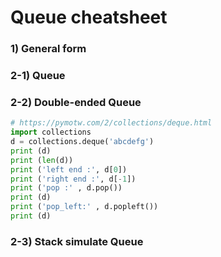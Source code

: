 # Queue cheatsheet 

### 1) General form

### 2-1) Queue

### 2-2) Double-ended Queue
```python
# https://pymotw.com/2/collections/deque.html
import collections
d = collections.deque('abcdefg')
print (d)
print (len(d))
print ('left end :', d[0])
print ('right end :', d[-1])
print ('pop :' , d.pop())
print (d)
print ('pop_left:' , d.popleft())
print (d)

```

### 2-3) Stack simulate Queue
